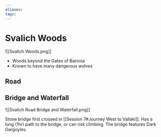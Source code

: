 ```yaml
---
aliases: 
tags: 
---
```


# Svalich Woods

![[Svalich Woods.png]]

- Woods beyond the Gates of Barovia
- Known to have many dangerous wolves

## Road

## Bridge and Waterfall

![[Svalich Road Bridge and Waterfall.png]]

Stone bridge first crossed in [[Session 7#Journey West to Vallaki]].  Has a long (1hr) path to the bridge, or can risk climbing.  The bridge features Dark Gargoyles.